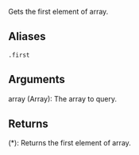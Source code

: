 Gets the first element of array.

## Aliases
`.first`

## Arguments
array (Array): The array to query.


## Returns
(*): Returns the first element of array.

